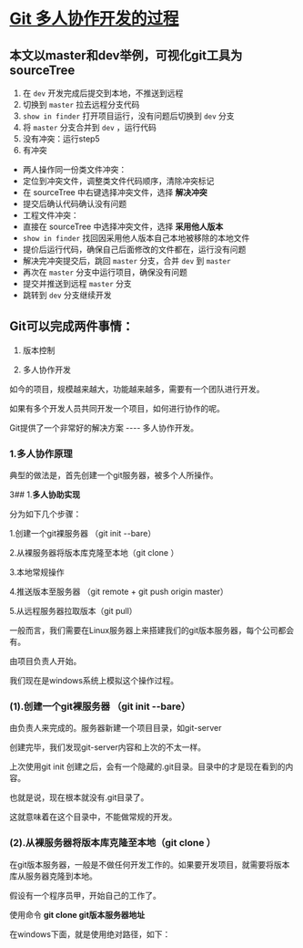 # [Git 多人协作开发的过程](https://www.cnblogs.com/onelikeone/p/6857910.html)

## 本文以master和dev举例，可视化git工具为sourceTree

1. 在 `dev` 开发完成后提交到本地，不推送到远程
2. 切换到 `master` 拉去远程分支代码
3. `show in finder` 打开项目运行，没有问题后切换到 `dev` 分支
4. 将 `master` 分支合并到 `dev` ，运行代码
5. 没有冲突：运行step5
6. 有冲突

- 两人操作同一份类文件冲突：
- 定位到冲突文件，调整类文件代码顺序，清除冲突标记
- 在 sourceTree 中右键选择冲突文件，选择 **解决冲突**
- 提交后确认代码确认没有问题
- 工程文件冲突：
- 直接在 sourceTree 中选择冲突文件，选择 **采用他人版本**
- `show in finder` 找回因采用他人版本自己本地被移除的本地文件
- 提价后运行代码，确保自己后面修改的文件都在，运行没有问题
- 解决完冲突提交后，跳回 `master` 分支，合并 `dev` 到 `master`
- 再次在 `master` 分支中运行项目，确保没有问题
- 提交并推送到远程 `master` 分支
- 跳转到 `dev` 分支继续开发

## Git可以完成两件事情：

1. 版本控制

2. 多人协作开发

如今的项目，规模越来越大，功能越来越多，需要有一个团队进行开发。

如果有多个开发人员共同开发一个项目，如何进行协作的呢。

Git提供了一个非常好的解决方案 ---- 多人协作开发。

### 1.**多人协作原理**

典型的做法是，首先创建一个git服务器，被多个人所操作。

3## 1.**多人协助实现**

分为如下几个步骤：

1.创建一个git裸服务器 （git init --bare）

2.从裸服务器将版本库克隆至本地（git clone ）

3.本地常规操作

4.推送版本至服务器 （git remote +  git push origin master）

5.从远程服务器拉取版本（git pull）

一般而言，我们需要在Linux服务器上来搭建我们的git版本服务器，每个公司都会有。

由项目负责人开始。

我们现在是windows系统上模拟这个操作过程。

### (1).**创建一个git裸服务器 （git init --bare）**

由负责人来完成的。服务器新建一个项目目录，如git-server

创建完毕，我们发现git-server内容和上次的不太一样。

上次使用git init 创建之后，会有一个隐藏的.git目录。目录中的才是现在看到的内容。

也就是说，现在根本就没有.git目录了。

这就意味着在这个目录中，不能做常规的开发。

### (2).**从裸服务器将版本库克隆至本地（git clone ）**

在git版本服务器，一般是不做任何开发工作的。如果要开发项目，就需要将版本库从服务器克隆到本地。

假设有一个程序员甲，开始自己的工作了。

使用命令 **git clone git版本服务器地址**

在windows下面，就是使用绝对路径，如下：